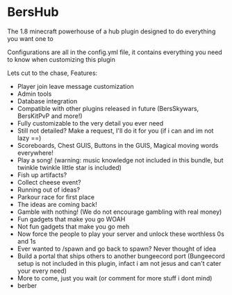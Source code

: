 # BersHub
The 1.8 minecraft powerhouse of a hub plugin designed to do everything you want one to

Configurations are all in the config.yml file, it contains everything you need to know when customizing this plugin

Lets cut to the chase,
Features:
  - Player join leave message customization
  - Admin tools
  - Database integration
  - Compatible with other plugins released in future (BersSkywars, BersKitPvP and more!)
  - Fully customizable to the very detail you ever need
  - Still not detailed? Make a request, I'll do it for you (if i can and im not lazy ==)
  - Scoreboards, Chest GUIS, Buttons in the GUIS, Magical moving words everywhere!
  - Play a song! (warning: music knowledge not included in this bundle, but twinkle twinkle little star is included)
  - Fish up artifacts?
  - Collect cheese event?
  - Running out of ideas?
  - Parkour race for first place
  - The ideas are coming back!
  - Gamble with nothing! (We do not encourage gambling with real money)
  - Fun gadgets that make you go WOAH
  - Not fun gadgets that make you go meh
  - Now force the people to play your server and unlock these worthless 0s and 1s
  - Ever wanted to /spawn and go back to spawn? Never thought of idea
  - Build a portal that ships others to another bungeecord port (Bungeecord setup is not included in this plugin, infact i am not jesus and can't cater your every need)
  - More to come, just you wait (or comment for more stuff i dont mind)
  - berber
